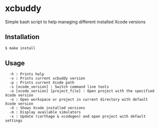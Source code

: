 # xcbuddy

Simple bash script to help managing different installed Xcode versions

## Installation

```bash
$ make install
```

## Usage

```
  -h : Prints help
  -v : Prints current xcbuddy version
  -p : Prints current Xcode path
  -s [xcode_version] : Switch command line tools
  -o [xcode_version] [project_file] : Open project with the specified Xcode version
  -o : Open workspace or project in current directory with default Xcode version
  -d : Shows Xcode installed versions
  -m : Display available simulators
  -x : Update (carthage & xcodegen) and open project with default settings
```
